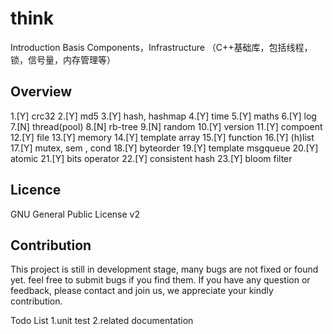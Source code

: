 think
============
Introduction
Basis Components，Infrastructure （C++基础库，包括线程，锁，信号量，内存管理等）

Overview
--------
1.[Y] crc32 
2.[Y] md5 
3.[Y] hash, hashmap 
4.[Y] time
5.[Y] maths
6.[Y] log  
7.[N] thread(pool) 
8.[N] rb-tree 
9.[N] random 
10.[Y] version 
11.[Y] compoent 
12.[Y] file 
13.[Y] memory 
14.[Y] template array 
15.[Y] function
16.[Y] (h)list
17.[Y] mutex, sem , cond
18.[Y] byteorder 
19.[Y] template msgqueue
20.[Y] atomic 
21.[Y] bits operator
22.[Y] consistent hash 
23.[Y] bloom filter 


Licence
-------
GNU General Public License v2


Contribution
------------
This project is still in development stage, many bugs are not fixed or found yet. 
feel free to submit bugs if you find them. If you have any question or feedback, 
please contact and join us, we appreciate your kindly contribution.

Todo List
1.unit test
2.related documentation 


